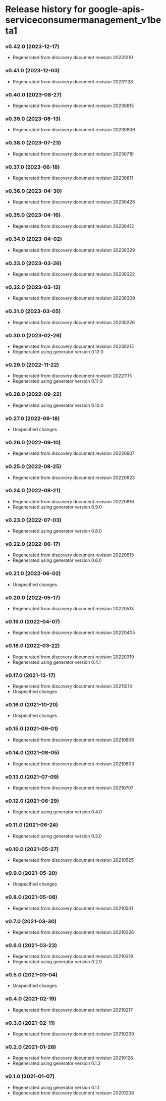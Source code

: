 # Release history for google-apis-serviceconsumermanagement_v1beta1

### v0.42.0 (2023-12-17)

* Regenerated from discovery document revision 20231210

### v0.41.0 (2023-12-03)

* Regenerated from discovery document revision 20231128

### v0.40.0 (2023-08-27)

* Regenerated from discovery document revision 20230815

### v0.39.0 (2023-08-13)

* Regenerated from discovery document revision 20230806

### v0.38.0 (2023-07-23)

* Regenerated from discovery document revision 20230719

### v0.37.0 (2023-06-18)

* Regenerated from discovery document revision 20230611

### v0.36.0 (2023-04-30)

* Regenerated from discovery document revision 20230426

### v0.35.0 (2023-04-16)

* Regenerated from discovery document revision 20230412

### v0.34.0 (2023-04-02)

* Regenerated from discovery document revision 20230329

### v0.33.0 (2023-03-26)

* Regenerated from discovery document revision 20230322

### v0.32.0 (2023-03-12)

* Regenerated from discovery document revision 20230309

### v0.31.0 (2023-03-05)

* Regenerated from discovery document revision 20230226

### v0.30.0 (2023-02-26)

* Regenerated from discovery document revision 20230215
* Regenerated using generator version 0.12.0

### v0.29.0 (2022-11-22)

* Regenerated from discovery document revision 20221115
* Regenerated using generator version 0.11.0

### v0.28.0 (2022-09-22)

* Regenerated using generator version 0.10.0

### v0.27.0 (2022-09-18)

* Unspecified changes

### v0.26.0 (2022-09-10)

* Regenerated from discovery document revision 20220907

### v0.25.0 (2022-08-25)

* Regenerated from discovery document revision 20220823

### v0.24.0 (2022-08-21)

* Regenerated from discovery document revision 20220816
* Regenerated using generator version 0.9.0

### v0.23.0 (2022-07-03)

* Regenerated using generator version 0.8.0

### v0.22.0 (2022-06-17)

* Regenerated from discovery document revision 20220615
* Regenerated using generator version 0.6.0

### v0.21.0 (2022-06-02)

* Unspecified changes

### v0.20.0 (2022-05-17)

* Regenerated from discovery document revision 20220513

### v0.19.0 (2022-04-07)

* Regenerated from discovery document revision 20220405

### v0.18.0 (2022-03-22)

* Regenerated from discovery document revision 20220319
* Regenerated using generator version 0.4.1

### v0.17.0 (2021-12-17)

* Regenerated from discovery document revision 20211214
* Unspecified changes

### v0.16.0 (2021-10-20)

* Unspecified changes

### v0.15.0 (2021-09-01)

* Regenerated from discovery document revision 20210806

### v0.14.0 (2021-08-05)

* Regenerated from discovery document revision 20210803

### v0.13.0 (2021-07-09)

* Regenerated from discovery document revision 20210707

### v0.12.0 (2021-06-29)

* Regenerated using generator version 0.4.0

### v0.11.0 (2021-06-24)

* Regenerated using generator version 0.3.0

### v0.10.0 (2021-05-27)

* Regenerated from discovery document revision 20210525

### v0.9.0 (2021-05-20)

* Unspecified changes

### v0.8.0 (2021-05-08)

* Regenerated from discovery document revision 20210501

### v0.7.0 (2021-03-30)

* Regenerated from discovery document revision 20210326

### v0.6.0 (2021-03-23)

* Regenerated from discovery document revision 20210319
* Regenerated using generator version 0.2.0

### v0.5.0 (2021-03-04)

* Unspecified changes

### v0.4.0 (2021-02-19)

* Regenerated from discovery document revision 20210217

### v0.3.0 (2021-02-11)

* Regenerated from discovery document revision 20210209

### v0.2.0 (2021-01-28)

* Regenerated from discovery document revision 20210126
* Regenerated using generator version 0.1.2

### v0.1.0 (2021-01-07)

* Regenerated using generator version 0.1.1
* Regenerated from discovery document revision 20201208

